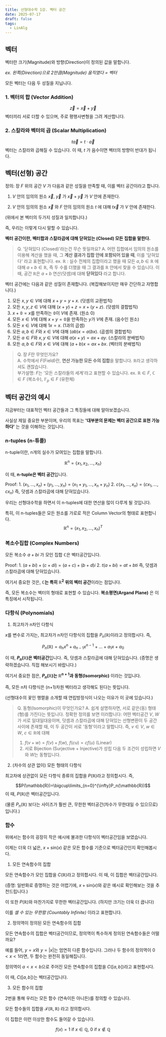 ```yaml
---
title: 선형대수학 1강. 벡터 공간
date: 2025-07-17
draft: false
tags:
  - LinAlg
---
```


## 벡터

벡터란 크기(Magnitude)와 방향(Direction)이 정의된 값을 말합니다.

*ex. 왼쪽(Direction)으로 2만큼(Magnitude) 움직였다 = 벡터*

모든 벡터는 다음 두 성질을 지닙니다.

### 1. 벡터의 합 (Vector Addition)

$$\vec{z} = \vec{x} + \vec{y}$$
벡터끼리 서로 더할 수 있으며, 주로 평행사변형을 그려 계산합니다.

### 2. 스칼라와 벡터의 곱 (Scalar Multiplication)
$$t\vec{a}=t\cdot \vec{a}$$
벡터는 스칼라와 곱해질 수 있습니다. 이 때, $t$ 가 음수이면 벡터의 방향이 반대가 됩니다.

## 벡터(선형) 공간

정의: 장 $F$ 위의 공간 $V$ 가 다음과 같은 성질을 만족할 때, 이를 벡터 공간이라고 합니다.

1. $V$ 안의 임의의 원소 $\vec{x}$, $\vec{y}$ 가 $\vec{x} + \vec{y}$ 가 $V$ 안에 존재한다.

2. $V$ 안의 임의의 원소 $\vec{x}$ 와 $F$ 안의 임의의 원소 $t$ 에 대해 $t\vec{x}$ 가 $V$ 안에 존재한다.

(위에서 본 벡터의 두가지 성질과 일치합니다.)

즉, 우리는 이렇게 다시 말할 수 있습니다.

**벡터 공간이란, 벡터합과 스칼라곱에 대해 닫혀있는 (Closed) 모든 집합을 말한다.**

> Q. '닫혀있다 (Closed)'라는건 무슨 뜻일까요?
> A. 어떤 집합에서 임의의 원소를 이용해 계산을 했을 때, 그 **계산 결과가 집합 안에 포함되어 있을 때**, 이를 '닫혀있다' 라고 표현합니다.
> ex. $\mathbb{R}$ : 실수 전체의 집합이라고 했을 때 모든 $a, b \in \mathbb{R}$ 에 대해 $a+b \in \mathbb{R}$, 즉 두 수를 더했을 때 그 결과를 $\mathbb{R}$ 안에서 찾을 수 있습니다.
> 이 때, 공간 $\mathbb{R}$은 $a+b$ 연산(덧셈)에 대해 __닫혀있다__ 라고 합니다.

벡터 공간에는 다음과 같은 성질이 존재합니다. (복잡해보이지만 매우 간단하고 자명합니다.)

1. 모든 $x, y \in V$에 대해 $x+y = y+x$. (덧셈의 교환법칙)
2. 모든 $x, y, z \in V$에 대해 $(x+y)+z = x+(y+z)$. (덧셈의 결합법칙)
3. $x+\mathbb{0}=x$를 만족하는 $\mathbb{0}$이 $V$에 존재. (원소 0)
4. 모든 $x \in V$에 대해 $x+y = \mathbb{0}$을 만족하는 $y$가 $V$에 존재. (음수인 원소)
5. 모든 $x\in V$에 대해 $1x=x$. (1과의 곱셈)
6. 모든 $a, b \in F$와 $x \in V$에 대해 $(ab)x=a(bx)$. (곱셈의 결합법칙)
7. 모든 $a \in F$와 $x, y\in V$에 대해 $a(x+y) = ax + ay$. (스칼라의 분배법칙)
8. 모든 $a, b \in F$와 $x \in V$에 대해 $(a+b)x = ax + bx$. (벡터의 분배법칙)

> Q. 장 $F$란 무엇인가요?  
> A. 수학에서 $F$(Field)란, **연산 가능한 모든 수의 집합**을 말합니다. $\mathbb{R}$라고 생각하셔도 괜찮습니다.  
> 	부가설명: $F$는 '모든 스칼라들의 세계'라고 표현할 수 있습니다.
> 	ex. $\mathbb{R} \in F$, $\mathbb{C}\in F$ (복소수), $\mathbb{F}_{p}\in F$ (유한체)

## 벡터 공간의 예시

지금부터는 대표적인 벡터 공간들과 그 특징들에 대해 알아보겠습니다.

사실상 제일 중요한 부분이며, 우리의 목표는 
**'대부분의 문제는 벡터 공간으로 표현 가능하다'**
는 것을 이해하는 것입니다.

### n-tuples (n-튜플)

n-tuple이란, n개의 실수가 모여있는 집합을 말합니다.

$$\mathbb{R}^n = \{x_1,x_2, \dots,x_n\}$$

이 때, **n-tuple은 벡터 공간**입니다.

Proof: 
	1. $(x_1, \dots, x_n) + (y_1, \dots, y_n) = (x_1+y_1, \dots , x_n+y_n)$
	2. $c(x_1, \dots, x_n) = (cx_1, \dots, cx_n)$
	즉, 덧셈과 스칼라곱에 대해 닫혀있습니다.

우리는 선형대수학을 하면서 이 n-tuples에 대한 연산을 많이 다루게 될 것입니다.

특히, 이 n-tuples들은 모든 원소를 가로로 적은 Column Vector의 형태로 표현합니다.
$$\mathbb{R}^n=(x_1, x_2, \dots,x_n)^T$$

### 복소수집합 (Complex Numbers)

모든 복소수 $a+bi$ 가 모인 집합 $\mathbb{C}$은 벡터공간입니다.

Proof: 
	1. $(a+bi) + (c+di) = (a+c) + (b+d)i$
	2. $t(a+bi) = at+bti$
	즉, 덧셈과 스칼라곱에 대해 닫혀있습니다.

여기서 중요한 것은, **$\mathbb{C}$는 특히 $\mathbb{R}^2$ 위의 벡터 공간**이라는 점입니다.

즉, 모든 복소수는 벡터의 형태로 표현할 수 있습니다. 
**복소평면(Argand Plane)** 은 이 특징에서 시작됩니다.

### 다항식 (Polynomials)

1. 최고차가 n차인 다항식

$x$를 변수로 가지는, 최고차가 n차인 다항식의 집합을 $P_n(\mathbb{R})$이라고 정의합시다. 즉,

$$P_n({\mathbb{R}}) = a_nx^n+a_{n-1}x^{n-1}+\dots+a_1x+a_0$$

이 때, **$P_n(\mathbb{R})$은 벡터공간**입니다. 즉, 덧셈과 스칼라곱에 대해 닫혀있습니다.
(증명은 생략하겠습니다. 직접 해보시기 바랍니다.)

여기서 중요한 점은, **$P_n(\mathbb{R})$는 $\mathbb{R}^{n+1}$과 동형(Isomorphic)** 이라는 것입니다.

즉, 모든 n차 다항식은 (n+1)차원 벡터라고 생각해도 된다는 뜻입니다.

(선형대수의 꽃인 행렬을 소개할 때 연립방정식이 나오는 이유가 이 곳에 있습니다.)

> Q. 동형(Isomorphic)이 무엇인가요?
> A. 쉽게 설명하자면, 서로 같은(동) 형태(형)를 가진다는 뜻입니다.
> 정확한 정의를 보면 이러합니다:
> 	어떤 벡터공간 $V$, $W$가 서로 일대일대응이며, 덧셈과 스칼라곱에 대해 닫혀있는 선형변환이 두 공간 사이에 존재할 때, 이 두 공간이 서로 '동형'이라고 말합니다. 
> 즉, $v \in V$, $w \in W$, $c\in \mathbb{R}$에 대해
> 	1. $f(v+w)=f(v)+f(w)$, $f(cu)=cf(u)$ (Linear)
> 	2. 서로 Bijection (Surjective + Injective)가 성립
> 다음 두 조건이 성립하면 $V$와 $W$는 동형입니다.

2. (차수의 상관 없이) 모든 형태의 다항식

최고차에 상관없이 모든 다항식 종류의 집합을 $P(\mathbb{R})$라고 정의합시다. 즉,

$$P(\mathbb{R})=\bigcup\limits_{n=0}^{\infty}P_n(\mathbb{R})$$
이 때, $P(\mathbb{R})$은 벡터공간입니다.

(물론 $P_n(\mathbb{R})$ 보다는 사이즈가 훨씬 큰, 무한한 벡터공간(차수가 무한대일 수 있으므로)입니다.)

### 함수

위에서는 함수의 굉장히 작은 예시에 불과한 다항식이 벡터공간임을 보였습니다.

이제는 더욱 더 넓은, $x+\text{sin}(x)$ 같은 모든 함수를 기준으로 벡터공간인지 확인해봅시다.

1. 모든 연속함수의 집합

모든 연속함수가 모인 집합을 $C(\mathbb{R})$라고 정의합시다. 이 때, 이 집합은 벡터공간입니다.

(증명: 일반화로 증명하는 것은 어렵기에, $x+\text{sin}(x)$와 같은 예시로 확인해보는 것을 추천드립니다.)

이 또한 $P(\mathbb{R})$와 마찬가지로 무한한 벡터공간입니다. (하지만 크기는 더욱 더 큽니다)

이를 *셀 수 있는 무한함 (Countably Infinite)* 이라고 표현합니다.

2. 정의역이 정의된 모든 연속함수의 집합

모든 연속함수의 집합은 벡터공간이므로, 정의역이 특수하게 정의된 연속함수들은 어떨까요?

예를 들어, $y=x$와 $y=|x|$는 엄연히 다른 함수입니다. 그러나 두 함수의 정의역이 $0 \lt x \lt 1$라면, 두 함수는 완전히 동일해집니다.

정의역이 $a \lt x \lt b$으로 주어진 모든 연속함수의 집합을 $C([a, b])$라고 표현합시다.

이 때, $C([a, b])$는 벡터공간입니다.

3. 모든 함수의 집합

2번을 통해 우리는 모든 함수 (연속이든 아니든)를 정의할 수 있습니다.

모든 함수들의 집합을 $\mathcal{F}(\mathbb{R}, \mathbb{R})$ 라고 정의합시다.

이 집합은 이런 이상한 함수도 들어갈 수 있습니다.

$$f(x) = 1 \text{ if }x\in\mathbb{Q}\text{,    0 if }x\notin\mathbb{Q}$$


